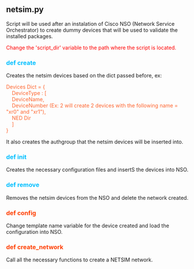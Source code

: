 ## netsim.py

Script will be used after an instalation of Cisco NSO (Network Service Orchestrator) to create dummy devices that will be used to validate the installed packages.

<p style="color:red"> Change the 'script_dir' variable to the path where the script is located. </p>

<h3 style="color:#00BFFF"> def create </h3>

Creates the netsim devices based on the dict passed before, ex:

<span style="color:#FE642E">
Devices Dict = { <br>
&nbsp&nbsp&nbsp DeviceType : [ <br> 
&nbsp&nbsp&nbsp DeviceName,<br>
&nbsp&nbsp&nbsp DeviceNumber (Ex: 2 will create 2 devices with the following name = "xr0" and "xr1"),<br>
&nbsp&nbsp&nbsp NED Dir <br>
&nbsp&nbsp&nbsp ]<br>    
}
</span>

It also creates the authgroup that the netsim devices will be inserted into.

<h3 style="color:#00BFFF"> def init </h3>

Creates the necessary configuration files and insertS the devices into NSO.

<h3 style="color:#00BFFF"> def remove </h3>

Removes the netsim devices from the NSO and delete the network created.

<h3 style="color:#FF4000"> def config</h3>

Change template name variable for the device created and load the configuration into NSO.

<h3 style="color:#FF4000"> def create_network </h3>

Call all the necessary functions to create a NETSIM network.
